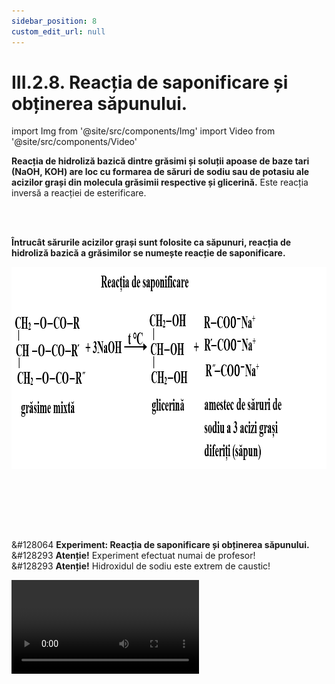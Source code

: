 ```yaml
---
sidebar_position: 8
custom_edit_url: null
---
```


# III.2.8. Reacția de saponificare și obținerea săpunului.





import Img from '@site/src/components/Img'
import Video from '@site/src/components/Video'


<div class="alert alert--primary" role="alert">

**Reacția de hidroliză bazică dintre grăsimi și soluții apoase de baze tari (NaOH, KOH) are loc cu formarea de săruri de sodiu sau de potasiu ale acizilor grași din molecula grăsimii respective și glicerină.** Este reacția inversă a reacției de esterificare. 



</div>

<br></br>


<div class="alert alert--primary" role="alert">


**Întrucât sărurile acizilor grași sunt folosite ca săpunuri, reacția de hidroliză bazică a grăsimilor se numește reacție de saponificare.**



<Img className="img-responsive4" src="chimie/clasa10/capitolul3/III-2-8-reactia-de-saponificare-si-obtinerea-sapunului-poza1-reactia-de-saponificare.png" width="1000" height="323" lazy={false} />



</div>

<br></br>







<br></br>

<div class="alert alert--success" role="alert">

&#128064 **Experiment: Reacția de saponificare și obținerea săpunului.**   
&#128293 **Atenție!** Experiment efectuat numai de profesor!   
&#128293 **Atenție!** Hidroxidul de sodiu este extrem de caustic!


<Video src="https://www.youtube.com/embed/ZxEc-sPTOyA" lazy={false} />




**Materiale necesare:**   
Grăsime, soluție apoasă de hidroxid de sodiu 40%, soluție saturată caldă de clorură de sodiu, alcool etilic, capsulă de porțelan, baghetă de sticlă, spirtieră, stativ cu sită de azbest, mănuși de protecție.

<br></br>


**Descrierea experimentului:**    
- Pune 5 g de grăsime animală (solidă) în capsula de porțelan, adaugă 20 mL soluție apoasă de hidroxid de sodiu 40% și 5 mL de etanol.    
- Încălzește amestecul la flacăra spirtierei, amestecând cu grijă pentru a nu te arde (poate sări din capsulă soluția de sodă).    
- În timpul fierberii, amestecă și adaugă din când în când apă distilată.    
- După 30 de minute de fierbere, verifică dacă saponificarea este completă , când amestecul devine omogen și nu se mai vad picături de grăsime.    
- Oprește încălzirea și adaugă în capsulă, sub agitare soluție saturată caldă de clorură de sodiu, până când amestecul se tulbură, iar la suprafața lichidului se separă un strat de săpun care plutește.    
- Lasă să se răcească amestecul și apoi separă săpunul solid de soluție.    
- Pune săpunul într-o formă dorită și lasă-l să se usuce bine, pentru a se evapora complet apa din el.




<Img className="img-responsive4" src="chimie/clasa10/capitolul3/III-2-8-reactia-de-saponificare-si-obtinerea-sapunului-poza1-reactia-de-saponificare.png" width="1000" height="323" lazy={false} />




<br></br>

<br></br>

**Concluzia experimentului:**   
Grăsimile animale sunt folosite pentru fabricarea săpunurilor la scară industrială.


</div>



